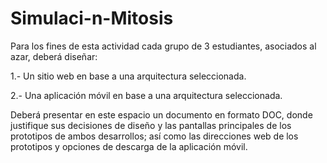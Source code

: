 # Simulaci-n-Mitosis

Para los fines de esta actividad cada grupo de 3 estudiantes, asociados al azar, deberá diseñar:



1.- Un sitio web en base a una arquitectura seleccionada.

2.- Una aplicación móvil en base a una arquitectura seleccionada.

 

Deberá presentar en este espacio un documento en formato DOC, donde justifique sus decisiones de diseño y las pantallas principales de los prototipos de ambos
desarrollos; así como las direcciones web de los prototipos y opciones de descarga de la aplicación móvil.
